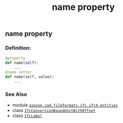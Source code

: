 ﻿---
title: name property
second_title: Aspose.CAD for Python via .NET API References
description: 
type: docs
weight: 90
url: /python-net/aspose.cad.fileformats.ifc.ifc4.entities/ifcconversionbasedunitwithoffset/name/
is_root: false
---

## name property

### Definition:
```python
@property
def name(self):
    ...
@name.setter
def name(self, value):
    ...
```

### See Also
* module [`aspose.cad.fileformats.ifc.ifc4.entities`](../../)
* class [`IfcConversionBasedUnitWithOffset`](/cad/python-net/aspose.cad.fileformats.ifc.ifc4.entities/ifcconversionbasedunitwithoffset)
* class [`IfcLabel`](/cad/python-net/aspose.cad.fileformats.ifc.ifc4.types/ifclabel)
